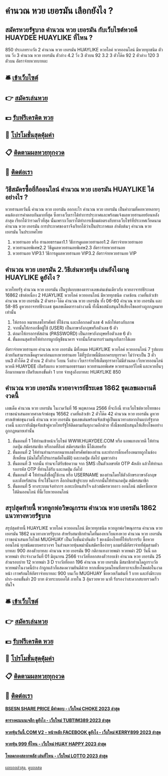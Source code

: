 # คำนวณ หวย เยอรมัน เลือกยังไง ?
## สมัครหวยรัฐบาล คำนวณ หวย เยอรมัน กับเว็บไซต์หวยดี HUAYDEE HUAYLIKE ที่ไหน ?
850
ประเภทรางวัล
2 คำนวณ หวย เยอรมัน HUAYLIKE หวยไลค์ หวยออนไลน์ มีหวยทุกชนิด ตัวบน
วิ่ง 3 คำนวณ หวย เยอรมัน ตัวล่าง
4.2
วิ่ง 3 ตัวบน
92
3.2
3 ตัวโต๊ด
92
2 ตัวล่าง
120
3 ตัวบน
อัตราจ่ายหวยบาทละ

## 🛎 [เข้าเว็บไซต์](https://bit.ly/3BG5bNw)
## 👉 [สมัครเล่นหวย](https://bit.ly/3BG5bNw)
## 💵 [รับฟรีเครดิต หวย](https://bit.ly/3C3mvgS)
## 👑 [โปรโมชั่นสุดคุ้มค่า](https://bit.ly/3C3mvgS)
## 📋 [ติดตามผลหวยทุกงวด](https://bit.ly/3C3mvgS)
## 📱 [ติดต่อเรา](https://bit.ly/3C3mvgS)

## วิธีสมัครซื้อยิ่กีออนไลน์ คำนวณ หวย เยอรมัน HUAYLIKE ได้อย่างไร ?
หวยฮานอยวันนี้ คำนวณ หวย เยอรมัน ออกอะไร คำนวณ หวย เยอรมัน เป็นคำถามที่คอหวยหลายๆ คนต้องการคำตอบกันมากที่สุด ซึ่งทางเว็บเราได้ทำการประกาศและพร้อมแจ้งผลหวยฮานอยย้อนหลังล่าสุด เรียกได้ว่ารวดเร็วที่สุด นั้นเพราะเว็บเราได้ทำการเชื่อมต่อตรงกับทางเว็บไซร์ที่ประเทศเวียดนาม คำนวณ หวย เยอรมัน การประกาศของเราจึงเรียกได้ว่าเป็นประกาศผล ลำดับต้นๆ คำนวณ หวย เยอรมัน ในประเทศไทย
1. หวยฮานอย หรือ ฮานอยธรรมดา1.1 วิธีการดูผลหวยฮานอย1.2 อัตราจ่ายหวยฮานอย
2. หวยฮานอยพิเศษ2.2 วิธีดูผลหวยฮานอยพิเศษ2.3 อัตราจ่ายหวยฮานอย
3. หวยฮานอย VIP3.1 วิธีการดูผลหวยฮานอย VIP3.2 อัตราจ่ายหวยฮานอย VIP

## คำนวณ หวย เยอรมัน 2.วิธีเล่นหวยหุ้น เล่นยังไงมาดู HUAYLIKE ดูยังไง ?
หวยไทยรัฐ คำนวณ หวย เยอรมัน เป็นรูปแบบของตารางเลขเด่นเช่นเดียวกับ หวยอาจารย์ธีระเดช 16862 เข้าต่อเนื่อง 2 HUAYLIKE หวยไลค์ หวยออนไลน์ มีหวยทุกชนิด งวดซ้อน งวดที่แล้วเข้า คำนวณ หวย เยอรมัน 2 ตัวตรง-โต๊ด คำนวณ หวย เยอรมัน ทั้ง 06-60 คำนวณ หวย เยอรมัน และ 58-85 ดูหวยอาจารย์ธีระเดช ชุดเลขเด็ดตารางดำงวดนี้ ทั้งนี้ขอสนับสนุนให้เสี่ยงโชคอย่างถูกกฎหมายเท่านั้น
1. ให้กรอก หมายเลขโทรศัพท์ ที่ใช้งาน และเลือกกดตัวเลข 4 หลักให้ตรงกับภาพ
2. จากนั้นให้กรอกชื่อผู้ใช้ (USER) เป็นภาษาอังกฤษหรือตัวเลข 6 ตัว
3. ต่อมาให้กรอกรหัสผ่าน (PASSWORD) เป็นภาษาอังกฤษหรือตัวเลข 6 ตัว
4. ขั้นตอนสุดท้ายให้ทำการผูกบัญชีธนาคาร จากนั้นก็สามารถร่วมสนุกกับเราได้เลย

อัตราจ่ายหวยฮานอย คำนวณ หวย เยอรมัน มีทั้งหมด HUAYLIKE หวยไลค์ หวยออนไลน์ 7 รูปแบบด้วยกันสามารถเช็คดูราคาก่อนแทงหวยฮานอย ได้ที่รูปภาพนี้มีบอกครบทุกราคา ไม่ว่าจะเป็น 3 ตัวบน3 ตัวโต๊ด 2 ตัวบน 2 ตัวล่าง วิ่งบน วิ่งล่าง เว็บเราจ่ายให้เต็มทุกราคาไม่มีส่วนลด เว็บหวยออนไลน์ หวยดี HUAYDEE เปิดรับแทง หวยฮานอยธรรมดา หวยฮานอยพิเศษ หวยฮานอยวีไอพี และหวยอื่นๆอีกมากหมาย เปิดรับแทงขั้นต่ำ 1 บาท จ่ายสูงถึงบาทละ HUAYLIKE 850

## คำนวณ หวย เยอรมัน หวยอาจารย์ธีระเดช 1862 ชุดเลขผลงานดีงวดนี้
เลขเด็ด คำนวณ หวย เยอรมัน ในงวดวันที่ 16 พฤษภาคม 2566 ที่จะถึงนี้ ทางเว็บไซต์หวยไทยของเราขอนำเสนอหวยศาลเจ้าพ่อขุน 16562 งวดที่แล้วเข้า 2 ตัวโต๊ด 42 คำนวณ หวย เยอรมัน ดูหวยศาลเข้าพ่อขุนงวดนี้ คำนวณ หวย เยอรมัน ชุดเลขเด่นพร้อมจับเข้าคู่เป็นแนวทางสลากกินแบ่งรัฐบาลงวดนี้ และเรายังมีชุดจับเข้าคู่หวยไทยรัฐให้ติดตามกันทุกงวดอีกด้วย ทั้งนี้ขอสนับสนุนให้เสี่ยงโชคอย่างถูกกฎหมายเท่านั้น
1. ขั้นตอนที่ 1 ให้ท่านเข้าหน้าเว็บไซต์ WWW.HUAYDEE.COM หรือ แอพแทงหวยดี ให้ท่านกดปุ่ม สมัครสมาชิก หรือกดที่ลิงค์ สมัครสมาชิก นี้ได้เลยครับ
2. ขั้นตอนที่ 2 ให้ท่านท่านกรอกหมายเลขโทรศัพท์ของท่าน และทำการติ๊กเครื่องหมายถูกในช่องสี่เหลี่ยม (ฉันไม่ใช่โปรแกรมอัตโนมัติ) และกดปุ่ม ถัดไป มุมขวาล่าง
3. ขั้นตอนที่ 3 จากนั้น ท่านจะได้รับข้อความ จาก SMS เป็นตัวเลขรหัส OTP 4หลัก แล้วให้ท่านกรอกรหัส OTP ที่ท่านได้รับ และกดปุ่ม ถัดไป
4. ขั้นตอนที่ 4 ให้ท่านตั่งชื่อผู้ใช้งาน หรือ USERNAME ของท่านโดยใช้ตัวอักษรภาษาอังกฤษ และตั่งหรัสผ่าน ที่จะใช้ในการ ล็อกอินเข้าสู่ระบบ หลังจากนั้นให้ท่านกดปุ่ม สมัครสมาชิก
5. ขั้นตอนที่ 5 ทางระบบแจ้งทำการ ลงทะเบียนสำเร็จ แล้วสมัครหวยลาว ออนไลน์ สมัครซื้อหวยใต้ดินออนไลน์ ที่นี้เว็บหวยออนไลน์

## สรุปสุดท้ายนี้ หวยลูกพ่อวิษณุกรรม คำนวณ หวย เยอรมัน 1862 แนวทางหวยรัฐบาล
สรุปสุดท้ายนี้ HUAYLIKE หวยไลค์ หวยออนไลน์ มีหวยทุกชนิด หวยลูกพ่อวิษณุกรรม คำนวณ หวย เยอรมัน 1862 แนวทางหวยรัฐบาล สำหรับสมาชิกท่านใดที่มองหาเว็บแทงหวย คำนวณ หวย เยอรมัน เราขอนำเสนอเว็บไซต์ MUGHUAY เป็นเว็บชั้นนำอันดับ 1 ของเมืองไทยที่ให้บริการรับ ซื้อหวยออนไลน์ ทุกชนิดแบบครบวงจร ในส่วนหวยหุ้นพม่านั้นสมัครซื้อง่ายๆ แถมยังมีอัตราจ่ายที่คุ้มสามตัวบาทละ 900 สองตัวบาทละ คำนวณ หวย เยอรมัน 90
กติกาแทงกวยพม่า หวยพม่า 2D วันนี้
ผลหวยพม่า ประจำงวดวันที่ 01 มิถุนายน 2566 รางวัลที่ออกสองตัวรอบเช้า คำนวณ หวย เยอรมัน 25 ส่วนรอบบ่าย 12 หวยพม่า 3 D รางวัลที่ออก 196 คำนวณ หวย เยอรมัน มีสมาชิกท่านใดถูกรางวัลหวยพม่าในงวดนี้บ้าง ถ้าถูกแล้วก็แสดงความยินดีด้วย หากเพื่อนๆคนไหนที่อยากจะเสี่ยงโชคต่อในงวดหน้า เราพร้อมให้อัตราจ่ายบาทละ 900 บนเว็บ MUGHUAY ซื้อหวยเริ่มต้นที่ 1 บาท และยังมีระบบฝาก-ถอนขั้นต่ำ 20 บาท ด้วยระบบออโต้ ภายใน 3 ลุ้นรวยหวย นาที รับรองว่าสะดวกสบายรวดเร็วทันใจ

## 🛎 [เข้าเว็บไซต์](https://bit.ly/3BG5bNw)
## 👉 [สมัครเล่นหวย](https://bit.ly/3BG5bNw)
## 💵 [รับฟรีเครดิต หวย](https://bit.ly/3C3mvgS)
## 👑 [โปรโมชั่นสุดคุ้มค่า](https://bit.ly/3C3mvgS)
## 📋 [ติดตามผลหวยทุกงวด](https://bit.ly/3C3mvgS)
## 📱 [ติดต่อเรา](https://bit.ly/3C3mvgS)

#### [BSESN SHARE PRICE มีคำตอบ - เว็บใหม่ CHOKE 2023 ล่าสุด](https://atom.io/themes/bsesn%20share%20price%20มีคำตอบ%20-%20เว็บใหม่%20choke%202023%20ล่าสุด)
#### [ตารางคะแนนเจลีก ดูยังไง - เว็บใหม่ TUBTIM389 2023 ล่าสุด](https://atom.io/themes/ตารางคะแนนเจลีก%20ดูยังไง%20-%20เว็บใหม่%20tubtim389%202023%20ล่าสุด)
#### [หวยหุ้นวันนี้.COM V2 - หน้าหลัก FACEBOOK ดูยังไง - เว็บใหม่ KERRY899 2023 ล่าสุด](https://atom.io/themes/หวยหุ้นวันนี้.com%20v2%20-%20หน้าหลัก%20facebook%20ดูยังไง%20-%20เว็บใหม่%20kerry899%202023%20ล่าสุด)
#### [หวยหุ้น 999 ที่ไหน - เว็บใหม่ HUAY HAPPY 2023 ล่าสุด](https://atom.io/themes/หวยหุ้น%20999%20ที่ไหน%20-%20เว็บใหม่%20huay%20happy%202023%20ล่าสุด)
#### [โหลดกองสลากพลัส เล่นที่ไหน - เว็บใหม่ LOTTO 2023 ล่าสุด](https://atom.io/themes/โหลดกองสลากพลัส%20เล่นที่ไหน%20-%20เว็บใหม่%20lotto%202023%20ล่าสุด)

[ผลบอลล่าสุด](https://siamsport.tv "ผลบอลล่าสุด"), [ดูบอลสด](https://siamsport.tv/ดูบอลสด "ดูบอลสด")
